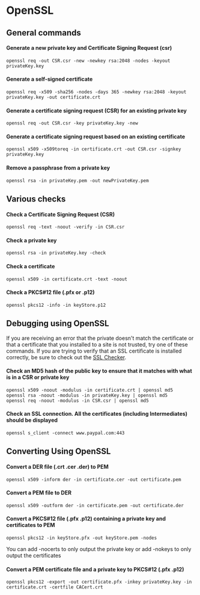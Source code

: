# OpenSSL

## General commands

#### Generate a new private key and Certificate Signing Request (csr)

    openssl req -out CSR.csr -new -newkey rsa:2048 -nodes -keyout privateKey.key

#### Generate a self-signed certificate

    openssl req -x509 -sha256 -nodes -days 365 -newkey rsa:2048 -keyout privateKey.key -out certificate.crt

#### Generate a certificate signing request (CSR) for an existing private key

    openssl req -out CSR.csr -key privateKey.key -new

#### Generate a certificate signing request based on an existing certificate

    openssl x509 -x509toreq -in certificate.crt -out CSR.csr -signkey privateKey.key

#### Remove a passphrase from a private key

    openssl rsa -in privateKey.pem -out newPrivateKey.pem


## Various checks

#### Check a Certificate Signing Request (CSR)

    openssl req -text -noout -verify -in CSR.csr

#### Check a private key

    openssl rsa -in privateKey.key -check

#### Check a certificate

    openssl x509 -in certificate.crt -text -noout

#### Check a PKCS#12 file (.pfx or .p12)

    openssl pkcs12 -info -in keyStore.p12

## Debugging using OpenSSL

If you are receiving an error that the private doesn't match the certificate or that a certificate that you installed to a site is not trusted, try one of these commands. If you are trying to verify that an SSL certificate is installed correctly, be sure to check out the [SSL Checker](https://www.sslshopper.com/ssl-checker.html).

#### Check an MD5 hash of the public key to ensure that it matches with what is in a CSR or private key

    openssl x509 -noout -modulus -in certificate.crt | openssl md5
    openssl rsa -noout -modulus -in privateKey.key | openssl md5
    openssl req -noout -modulus -in CSR.csr | openssl md5

#### Check an SSL connection. All the certificates (including Intermediates) should be displayed

    openssl s_client -connect www.paypal.com:443


## Converting Using OpenSSL

#### Convert a DER file (.crt .cer .der) to PEM

    openssl x509 -inform der -in certificate.cer -out certificate.pem

#### Convert a PEM file to DER

    openssl x509 -outform der -in certificate.pem -out certificate.der

#### Convert a PKCS#12 file (.pfx .p12) containing a private key and certificates to PEM

    openssl pkcs12 -in keyStore.pfx -out keyStore.pem -nodes

You can add -nocerts to only output the private key or add -nokeys to only output the certificates

#### Convert a PEM certificate file and a private key to PKCS#12 (.pfx .p12)

    openssl pkcs12 -export -out certificate.pfx -inkey privateKey.key -in certificate.crt -certfile CACert.crt
